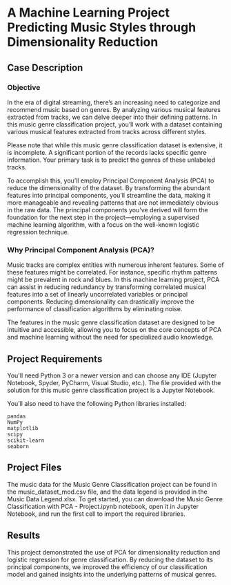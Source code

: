 # A Machine Learning Project Predicting Music Styles through Dimensionality Reduction
## Case Description
### Objective

In the era of digital streaming, there’s an increasing need to categorize and recommend music based on genres. By analyzing various musical features extracted from tracks, we can delve deeper into their defining patterns. In this music genre classification project, you’ll work with a dataset containing various musical features extracted from tracks across different styles.

Please note that while this music genre classification dataset is extensive, it is incomplete. A significant portion of the records lacks specific genre information. Your primary task is to predict the genres of these unlabeled tracks.

To accomplish this, you’ll employ Principal Component Analysis (PCA) to reduce the dimensionality of the dataset. By transforming the abundant features into principal components, you’ll streamline the data, making it more manageable and revealing patterns that are not immediately obvious in the raw data. The principal components you’ve derived will form the foundation for the next step in the project—employing a supervised machine learning algorithm, with a focus on the well-known logistic regression technique.

### Why Principal Component Analysis (PCA)?

Music tracks are complex entities with numerous inherent features. Some of these features might be correlated. For instance, specific rhythm patterns might be prevalent in rock and blues. In this machine learning project, PCA can assist in reducing redundancy by transforming correlated musical features into a set of linearly uncorrelated variables or principal components. Reducing dimensionality can drastically improve the performance of classification algorithms by eliminating noise.

The features in the music genre classification dataset are designed to be intuitive and accessible, allowing you to focus on the core concepts of PCA and machine learning without the need for specialized audio knowledge.

## Project Requirements

You'll need Python 3 or a newer version and can choose any IDE (Jupyter Notebook, Spyder, PyCharm, Visual Studio, etc.). The file provided with the solution for this music genre classification project is a Jupyter Notebook.

You’ll also need to have the following Python libraries installed:

    pandas
    NumPy
    matplotlib
    scipy
    scikit-learn
    seaborn

## Project Files

The music data for the Music Genre Classification project can be found in the music_dataset_mod.csv file, and the data legend is provided in the Music Data Legend.xlsx. To get started, you can download the Music Genre Classification with PCA - Project.ipynb notebook, open it in Jupyter Notebook, and run the first cell to import the required libraries.

## Results

This project demonstrated the use of PCA for dimensionality reduction and logistic regression for genre classification. By reducing the dataset to its principal components, we improved the efficiency of our classification model and gained insights into the underlying patterns of musical genres.

